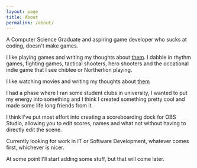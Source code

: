 ```yaml
---
layout: page
title: About
permalink: /about/
---
```


A Computer Science Graduate and aspiring game developer who sucks at coding, doesn't make games.

I like playing games and writing my thoughts about [them](https://backloggd.com/u/patmeharder/). I dabble in rhythm games, fighting games, tactical shooters, hero shooters and the occational indie game that I see chiblee or Northerlion playing. 

I like watching movies and writing my thoughts about [them](https://letterboxd.com/MrKredos/) 

I had a phase where I ran some student clubs in university, I wanted to put my energy into something and I think I created something pretty cool and made some life long friends from it. 

I think I've put most effort into creating a scoreboarding dock for OBS Studio, allowing you to edit scores, names and what not without having to directly edit the scene. 

Currently looking for work in IT or Software Development, whatever comes first, whichever is nicer. 

At some point I'll start adding some stuff, but that will come later. 